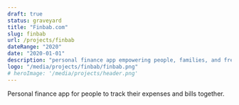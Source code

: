 ```yaml
---
draft: true
status: graveyard
title: "Finbab.com"
slug: finbab
url: /projects/finbab
dateRange: "2020"
date: "2020-01-01"
description: "personal finance app empowering people, families, and freelancers to share and manage their finances"
logo: "/media/projects/finbab/finbab.png"
# heroImage: '/media/projects/header.png'
---
```


Personal finance app for people to track their expenses and bills together.
